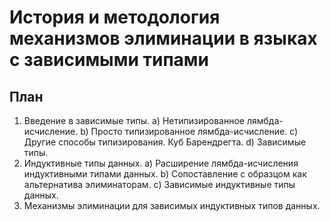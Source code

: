 <!--
vim: ft=markdown
-->

История и методология механизмов элиминации в языках с зависимыми типами
========================================================================

План
----

1. Введение в зависимые типы.
   a) Нетипизированное лямбда-исчисление.
   b) Просто типизированное лямбда-исчисление.
   c) Другие способы типизирования. Куб Барендрегта.
   d) Зависимые типы.
2. Индуктивные типы данных.
   a) Расширение лямбда-исчисления индуктивными типами данных.
   b) Сопоставление с образцом как альтернатива элиминаторам.
   c) Зависимые индуктивные типы данных.
3. Механизмы элиминации для зависимых индуктивных типов данных.
